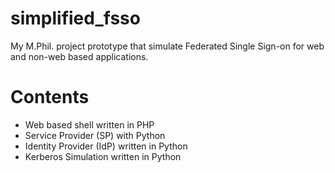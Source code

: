 # simplified_fsso
My M.Phil. project prototype that simulate Federated Single Sign-on for web and non-web based applications.

# Contents
- Web based shell written in PHP
- Service Provider (SP) with Python
- Identity Provider (IdP) written in Python
- Kerberos Simulation written in Python
